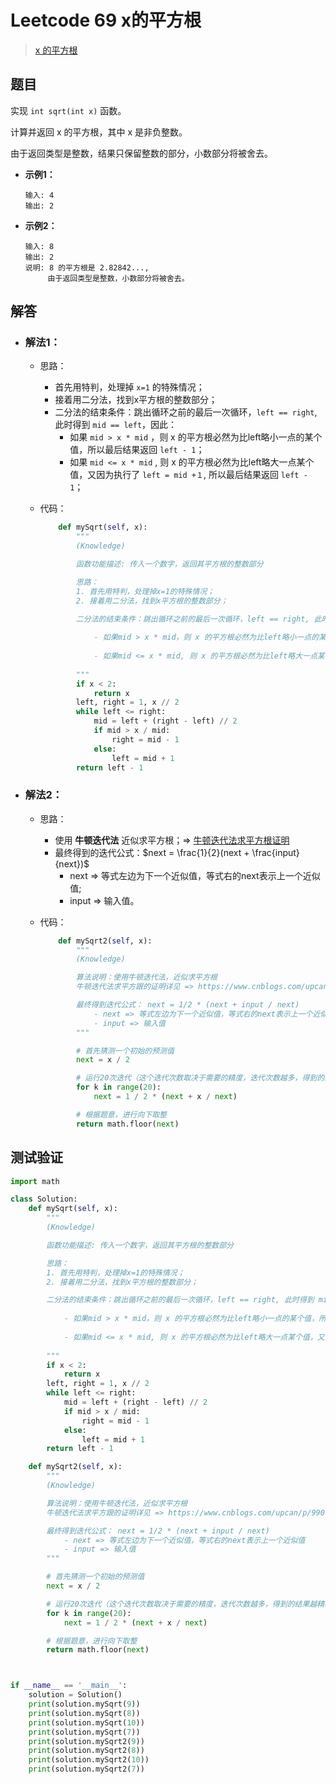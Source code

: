 # Leetcode 69 x的平方根

> [x 的平方根](https://leetcode-cn.com/problems/sqrtx/)

## 题目

实现 `int sqrt(int x)` 函数。

计算并返回 x 的平方根，其中 x 是非负整数。

由于返回类型是整数，结果只保留整数的部分，小数部分将被舍去。

- **示例1：**

  ```
  输入: 4
  输出: 2
  ```

- **示例2：**

  ```
  输入: 8
  输出: 2
  说明: 8 的平方根是 2.82842..., 
       由于返回类型是整数，小数部分将被舍去。
  ```

## 解答

- ### 解法1：

  - 思路：

    - 首先用特判，处理掉 `x=1` 的特殊情况；
    - 接着用二分法，找到x平方根的整数部分；
    - 二分法的结束条件：跳出循环之前的最后一次循环，`left == right`, 此时得到 `mid == left`，因此：
      - 如果 `mid > x * mid` ，则 x 的平方根必然为比left略小一点的某个值，所以最后结果返回 `left - 1`；
      - 如果 `mid <= x * mid` , 则 x 的平方根必然为比left略大一点某个值，又因为执行了 `left = mid +１`, 所以最后结果返回 `left - 1`；

  - 代码：

    ```python
        def mySqrt(self, x):
            """
            (Knowledge)
    
            函数功能描述: 传入一个数字，返回其平方根的整数部分
    
            思路：
            1. 首先用特判，处理掉x=1的特殊情况；
            2. 接着用二分法，找到x平方根的整数部分；
    
            二分法的结束条件：跳出循环之前的最后一次循环，left == right, 此时得到 mid == left，因此：
                
                - 如果mid > x * mid，则 x 的平方根必然为比left略小一点的某个值，所以最后结果返回 left - 1
                
                - 如果mid <= x * mid, 则 x 的平方根必然为比left略大一点某个值，又因为执行了 left = mid +１, 所以最后结果返回 left - 1
                
            """
            if x < 2:
                return x
            left, right = 1, x // 2
            while left <= right:
                mid = left + (right - left) // 2
                if mid > x / mid:
                    right = mid - 1
                else:
                    left = mid + 1
            return left - 1
    ```

- ### 解法2：

  - 思路：

    - 使用 **牛顿迭代法** 近似求平方根；=> [牛顿迭代法求平方根证明](https://www.cnblogs.com/upcan/p/9907402.html)
    - 最终得到的迭代公式：$next = \frac{1}{2}(next + \frac{input}{next})$
      - next => 等式左边为下一个近似值，等式右的next表示上一个近似值;
      - input => 输入值。

  - 代码：

    ```python
        def mySqrt2(self, x):
            """
            (Knowledge)
    
            算法说明：使用牛顿迭代法，近似求平方根
            牛顿迭代法求平方跟的证明详见 => https://www.cnblogs.com/upcan/p/9907402.html
    
            最终得到迭代公式： next = 1/2 * (next + input / next)
                - next => 等式左边为下一个近似值，等式右的next表示上一个近似值
                - input => 输入值
            """
    
            # 首先猜测一个初始的预测值
            next = x / 2
    
            # 运行20次迭代（这个迭代次数取决于需要的精度，迭代次数越多，得到的结果越精确）
            for k in range(20):
                next = 1 / 2 * (next + x / next)
    
            # 根据题意，进行向下取整
            return math.floor(next)
    ```

## 测试验证

```python
import math

class Solution:
    def mySqrt(self, x):
        """
        (Knowledge)

        函数功能描述: 传入一个数字，返回其平方根的整数部分

        思路：
        1. 首先用特判，处理掉x=1的特殊情况；
        2. 接着用二分法，找到x平方根的整数部分；

        二分法的结束条件：跳出循环之前的最后一次循环，left == right, 此时得到 mid == left，因此：
            
            - 如果mid > x * mid，则 x 的平方根必然为比left略小一点的某个值，所以最后结果返回 left - 1
            
            - 如果mid <= x * mid, 则 x 的平方根必然为比left略大一点某个值，又因为执行了 left = mid +１, 所以最后结果返回 left - 1
            
        """
        if x < 2:
            return x
        left, right = 1, x // 2
        while left <= right:
            mid = left + (right - left) // 2
            if mid > x / mid:
                right = mid - 1
            else:
                left = mid + 1
        return left - 1

    def mySqrt2(self, x):
        """
        (Knowledge)

        算法说明：使用牛顿迭代法，近似求平方根
        牛顿迭代法求平方跟的证明详见 => https://www.cnblogs.com/upcan/p/9907402.html

        最终得到迭代公式： next = 1/2 * (next + input / next)
            - next => 等式左边为下一个近似值，等式右的next表示上一个近似值
            - input => 输入值
        """

        # 首先猜测一个初始的预测值
        next = x / 2

        # 运行20次迭代（这个迭代次数取决于需要的精度，迭代次数越多，得到的结果越精确）
        for k in range(20):
            next = 1 / 2 * (next + x / next)

        # 根据题意，进行向下取整
        return math.floor(next)



if __name__ == '__main__':
    solution = Solution()
    print(solution.mySqrt(9))
    print(solution.mySqrt(8))
    print(solution.mySqrt(10))
    print(solution.mySqrt(7))
    print(solution.mySqrt2(9))
    print(solution.mySqrt2(8))
    print(solution.mySqrt2(10))
    print(solution.mySqrt2(7))
```

